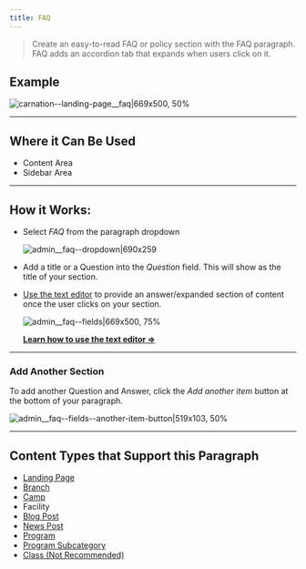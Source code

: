 ```yaml
---
title: FAQ
---
```



> Create an easy-to-read FAQ or policy section with the FAQ paragraph. FAQ adds an accordion tab that expands when users click on it.

## Example
![carnation--landing-page__faq|669x500, 50%](upload://aUwK4KoggrG9504WyjbhS58tNNI.png)


---

## Where it Can Be Used

* Content Area
* Sidebar Area
---
## How it Works:

* Select *FAQ* from the paragraph dropdown

  ![admin__faq--dropdown|690x259](upload://eRZhplgt9wM18V1VoEJuMUu3G1W.png)

* Add a title or a Question into the *Question* field. This will show as the title of your section.

* [Use the text editor](https://community.openymca.org/t/introduction-text-editor-open-y-user-docs/643) to provide an answer/expanded section of content once the user clicks on your section.

  ![admin__faq--fields|669x500, 75%](upload://wWVWcJBIOB3FpTUm9O5HpYmXSNH.png)

  **[Learn how to use the text editor ⇒](https://community.openymca.org/t/introduction-text-editor-open-y-user-docs/643)**

---
### Add Another Section
To add another Question and Answer, click the *Add another item* button at the bottom of your paragraph.

![admin__faq--fields--another-item-button|519x103, 50%](upload://AqY7M0bqDgJoNcd2SJBITxUiglp.png)

---

## Content Types that Support this Paragraph

* [Landing Page](https://community.openymca.org/t/landing-page-content-types-open-y-user-docs/667)
* [Branch](https://community.openymca.org/t/branch-content-types-open-y-user-docs/685)
* [Camp](https://community.openymca.org/t/camp-content-types-user-docs/690)
* Facility
* [Blog Post](https://community.openymca.org/t/blog-post-content-types-open-y-user-docs/693)
* [News Post](https://community.openymca.org/t/news-post-content-types-open-y-user-docs/694)
* [Program](https://community.openymca.org/t/program-content-types-open-y-user-docs/691)
* [Program Subcategory](https://community.openymca.org/t/landing-page-content-types-open-y-user-docs/667)
* [Class (Not Recommended)](https://community.openymca.org/t/activity-class-and-session-content-types-open-y-user-docs/697)